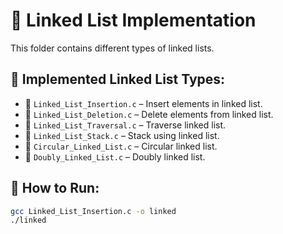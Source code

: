 # 📂 Linked List Implementation

This folder contains different types of linked lists.

## 📌 Implemented Linked List Types:
- 📌 `Linked_List_Insertion.c` – Insert elements in linked list.
- 📌 `Linked_List_Deletion.c` – Delete elements from linked list.
- 📌 `Linked_List_Traversal.c` – Traverse linked list.
- 📌 `Linked_List_Stack.c` – Stack using linked list.
- 📌 `Circular_Linked_List.c` – Circular linked list.
- 📌 `Doubly_Linked_List.c` – Doubly linked list.

## 📌 How to Run:
```bash
gcc Linked_List_Insertion.c -o linked
./linked

